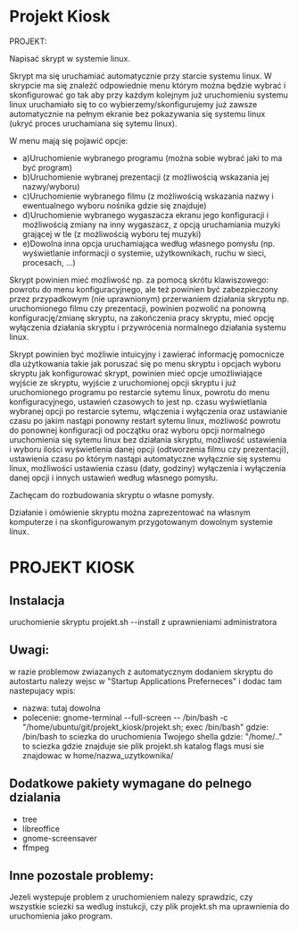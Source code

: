 # Projekt Kiosk

PROJEKT:

Napisać skrypt w systemie linux.

Skrypt ma się uruchamiać automatycznie przy starcie systemu linux.
W skrypcie ma się znaleźć odpowiednie menu którym można będzie wybrać i skonfigurować go tak aby przy każdym kolejnym już uruchomieniu systemu linux uruchamiało się to co wybierzemy/skonfigurujemy już zawsze automatycznie na pełnym ekranie bez pokazywania się systemu linux (ukryć proces uruchamiana się sytemu linux).

W menu mają się pojawić opcje:
- a)Uruchomienie wybranego programu (można sobie wybrać jaki to ma być program)
- b)Uruchomienie wybranej prezentacji (z możliwością wskazania jej nazwy/wyboru)
- c)Uruchomienie wybranego filmu (z możliwością wskazania nazwy i ewentualnego wyboru nośnika gdzie się znajduje)
- d)Uruchomienie wybranego wygaszacza ekranu jego konfiguracji i możliwością zmiany na inny wygaszacz, z opcją uruchamiania muzyki grającej w tle (z możliwością wyboru tej muzyki)
- e)Dowolna inna opcja uruchamiająca według własnego pomysłu (np. wyświetlanie informacji o systemie, użytkownikach, ruchu w sieci, procesach, ...)


Skrypt powinien mieć możliwość np. za pomocą skrótu klawiszowego: powrotu do menu konfiguracyjnego, ale też powinien być zabezpieczony przez przypadkowym (nie uprawnionym) przerwaniem działania skryptu np. uruchomionego filmu czy prezentacji, powinien pozwolić na ponowną konfigurację/zmianę skryptu, na zakończenia pracy skryptu, mieć opcję wyłączenia działania skryptu i przywrócenia normalnego działania systemu linux.

Skrypt powinien być możliwie intuicyjny i zawierać informację pomocnicze dla użytkowania takie jak poruszać się po menu skryptu i opcjach wyboru skryptu jak konfigurować skrypt, powinien mieć opcje umożliwiające wyjście ze skryptu, wyjście z uruchomionej opcji skryptu i już uruchomionego programu po restarcie sytemu linux, powrotu do menu konfiguracyjnego, ustawień czasowych to jest np. czasu wyświetlania wybranej opcji po restarcie sytemu, włączenia i wyłączenia oraz ustawianie czasu po jakim nastąpi ponowny restart sytemu linux, możliwość powrotu do ponownej konfiguracji od początku oraz wyboru opcji normalnego uruchomienia się sytemu linux bez działania skryptu, możliwość ustawienia i wyboru ilości wyświetlenia danej opcji (odtworzenia filmu czy prezentacji), ustawienia czasu po którym nastąpi automatyczne wyłącznie się systemu linux, możliwości ustawienia czasu (daty, godziny) wyłączenia i wyłączenia danej opcji i innych ustawień według własnego pomysłu. 

Zachęcam do rozbudowania skryptu o własne pomysły.


Działanie i omówienie skryptu można zaprezentować na własnym komputerze i na skonfigurowanym przygotowanym dowolnym systemie linux.


# PROJEKT KIOSK 

## Instalacja

uruchomienie skryptu projekt.sh --install z uprawnieniami administratora

## Uwagi:
w razie problemow zwiazanych z automatycznym dodaniem skryptu do autostartu nalezy wejsc
w "Startup Applications Preferneces" i dodac tam nastepujacy wpis:
- nazwa: tutaj dowolna
- polecenie: gnome-terminal --full-screen -- /bin/bash -c "/home/ubuntu/git/projekt_kiosk/projekt.sh; exec /bin/bash"
gdzie: /bin/bash to sciezka do uruchomienia Twojego shella
gdzie: "/home/.." to sciezka gdzie znajduje sie plik projekt.sh
katalog flags musi sie znajdowac w home/nazwa_uzytkownika/


## Dodatkowe pakiety wymagane do pelnego dzialania
- tree
- libreoffice
- gnome-screensaver
- ffmpeg

## Inne pozostale problemy:
Jezeli wystepuje problem z uruchomieniem nalezy sprawdzic, czy wszystkie sciezki sa 
wedlug instukcji, czy plik projekt.sh ma uprawnienia do uruchomienia jako program.

